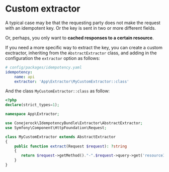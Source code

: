 Custom extractor
=======================

A typical case may be that the requesting party does not make the request with an idempotent key.
Or the key is sent in two or more different fields. 

Or, perhaps, you only want to **cached responses to a certain resource**.

If you need a more specific way to extract the key, you can create a custom exctractor, 
inheriting from the `AbstractExtractor` class, and adding in the configuration the `extractor` option as follows:
```yaml
# config/packages/idempotency.yaml
idempotency:
    name: api
    extractor: 'App\Extractor\MyCustomExtractor::class'
```
And the class `MyCustomExtractor::class` as follow:
```php
<?php
declare(strict_types=1);

namespace App\Extractor;

use Conejerock\IdempotencyBundle\Extractor\AbstractExtractor;
use Symfony\Component\HttpFoundation\Request;

class MyCustomExtractor extends AbstractExtractor
{
    public function extract(Request $request): ?string
    {
       return $request->getMethod()."-".$request->query->get('resourceId');
    }
}
```
